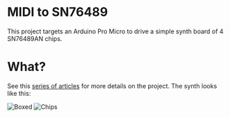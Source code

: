 # MIDI to SN76489

This project targets an Arduino Pro Micro to drive a simple synth board of 4 SN76489AN chips.

# What?

See this [series of articles](https://blog.mfavreaux.fr/midi-to-sn76489-part1/) for more details on the project. The synth looks like this:

![Boxed](https://blog.mfavreaux.fr/assets/sn76489/images/box-closed.jpg)
![Chips](https://blog.mfavreaux.fr/assets/sn76489/images/4-chips-top.jpg)
